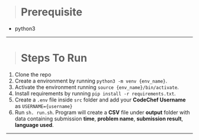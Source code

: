 > # Prerequisite

- python3

---

> # Steps To Run

1. Clone the repo
2. Create a environment by running `python3 -m venv {env_name}`.
3. Activate the environment running `source {env_name}/bin/activate`.
4. Install requirements by running `pip install -r requirements.txt`.
5. Create a `.env` file inside `src` folder and add your **CodeChef Username** as `USERNAME={username}`
6. Run `sh. run.sh`. Program will create a **CSV** file under **output** folder with data containing submission **time**, **problem name**, **submission result**, **language used**.

---
